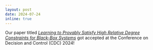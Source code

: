```yaml
---
layout: post
date: 2024-07-24
inline: true
---
```


Our paper titled _<a href="https://arxiv.org/abs/2407.20456">Learning to Provably Satisfy High Relative Degree Constraints for Black-Box Systems</a>_ got accepted at the Conference on Decision and Control (CDC) 2024!
